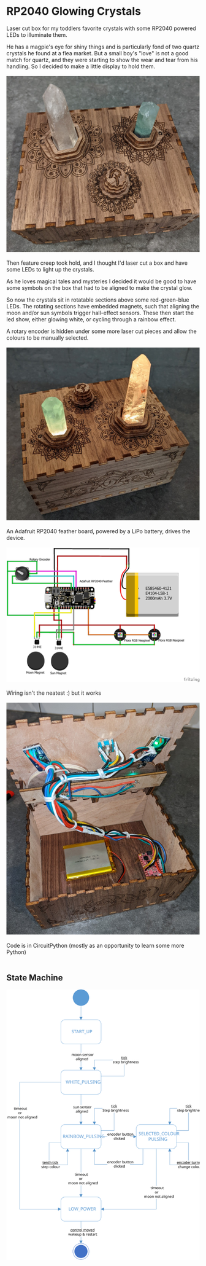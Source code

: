 # RP2040 Glowing Crystals
Laser cut box for my toddlers favorite crystals with some RP2040 powered LEDs to illuminate them.

He has a magpie's eye for shiny things and is particularly fond of two quartz crystals he found at a flea market.
But a small boy's "love" is not a good match for quartz, and they were starting to show the wear and tear from his handling.
So I decided to make a little display to hold them.
` `  
` `  
![top of box](images/top.jpg)
` `  
` `  
Then feature creep took hold, and I thought I'd laser cut a box and have some LEDs to light up the crystals.

As he loves magical tales and mysteries I decided it would be good to have some symbols on the box that had to be aligned to make the crystal glow.

So now the crystals sit in rotatable sections above some red-green-blue LEDs. The rotating sections have embedded magnets, such that aligning the moon and/or sun symbols trigger hall-effect sensors.
These then start the led show, either glowing white, or cycling through a rainbow effect.

A rotary encoder is hidden under some more laser cut pieces and allow the colours to be manually selected.
` `  
` `  
![box glowing](images/glow.jpg)
` `  
` `  
An Adafruit RP2040 feather board, powered by a LiPo battery, drives the device.
` `  
` `  
![circuit](images/circuit.jpg)
` `  
` `  
Wiring isn't the neatest :) but it works
` `  
` `  
![inside box](images/inside.jpg)
` `  
` `  
Code is in CircuitPython (mostly as an opportunity to learn some more Python)
` `  
` `  
## State Machine
![state machine diagram](images/state%20machine.svg)
